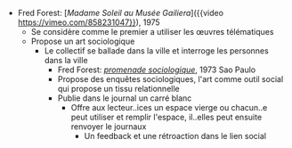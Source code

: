 - Fred Forest: [*Madame Soleil au Musée Gailiera*]({{video https://vimeo.com/858231047}}), 1975
	- Se considère comme le premier a utiliser les œuvres télématiques
	- Propose un art sociologique
		- Le collectif se ballade dans la ville et interroge les personnes dans la ville
			- Fred Forest: [*promenade sociologique*](https://www.fredforest.org/book/html/fr/actions/09_fr.htm#text), 1973 Sao Paulo
			- Propose des enquêtes sociologiques, l'art comme outil social  qui propose un tissu relationnelle
			- Publie dans le journal un carré blanc
				- Offre aux lecteur..ices un espace vierge ou chacun..e peut utiliser et remplir l'espace, il..elles peut ensuite renvoyer le journaux
					- Un feedback et une rétroaction dans le lien social